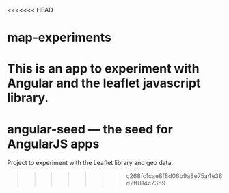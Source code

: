 <<<<<<< HEAD
# map-experiments

This is an app to experiment with Angular and the leaflet javascript library.
=======
# angular-seed — the seed for AngularJS apps

Project to experiment with the Leaflet library and geo data.
>>>>>>> c268fc1cae8f8d06b9a8e75a4e38d2ff814c73b9
